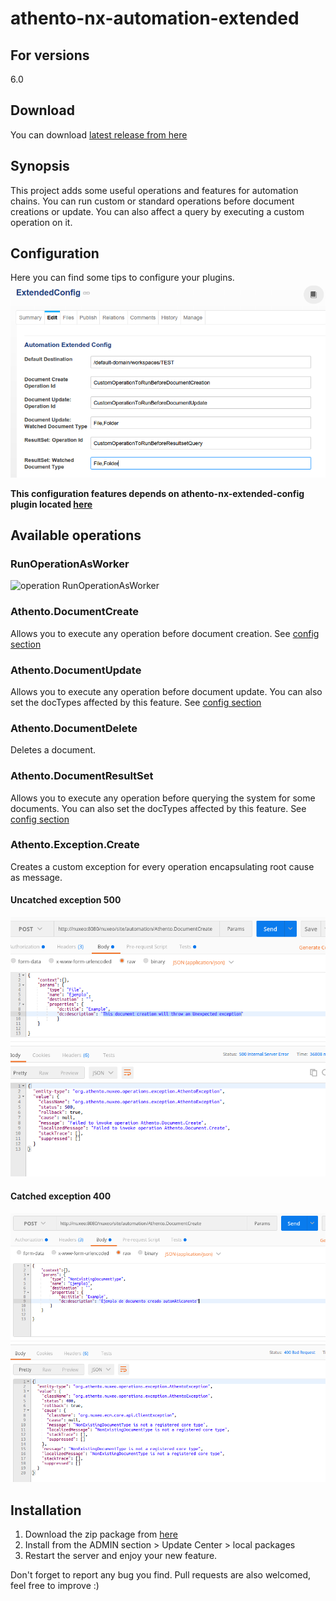 # athento-nx-automation-extended

## For versions
6.0

## Download
You can download [latest release from here](https://github.com/athento/athento-nx-automation-extended/raw/master/athento-nx-automation-extended-dist/target/athento-nx-automation-extended-project-2.0.zip)

## Synopsis

This project adds some useful operations and features for automation chains. You can run custom or standard operations before document creations or update. You can also affect a query by executing a custom operation on it.

## Configuration
Here you can find some tips to configure your plugins. 
![Extended Config example](/screenshots/automation-extended-config.png)

**This configuration features depends on athento-nx-extended-config plugin located [here](https://github.com/athento/athento-nx-extended-config)**

## Available operations
### RunOperationAsWorker
![operation RunOperationAsWorker](/screenshots/runOperationAsWorker.png)

### Athento.DocumentCreate
Allows you to execute any operation before document creation. See [config section](#configuration)
### Athento.DocumentUpdate
Allows you to execute any operation before document update. You can also set the docTypes affected by this feature. See [config section](#configuration)
### Athento.DocumentDelete
Deletes a document.
### Athento.DocumentResultSet
Allows you to execute any operation before querying the system for some documents. You can also set the docTypes affected by this feature. See [config section](#configuration)

### Athento.Exception.Create
Creates a custom exception for every operation encapsulating root cause as message.
#### Uncatched exception 500
![Internal Server Error](/screenshots/500_Unexpected_exception.png)
#### Catched exception 400
![Bad request](/screenshots/400_bad_request.png)


## Installation
1. Download the zip package from   [here](https://github.com/athento/athento-nx-automation-extended/automation-extended-dist/target/athento-nx-automation-extended-project-1.9.zip)
2. Install from the ADMIN section > Update Center > local packages
3. Restart the server and enjoy your new feature.

Don't forget to report any bug you find. Pull requests are also welcomed, feel free to improve :)
